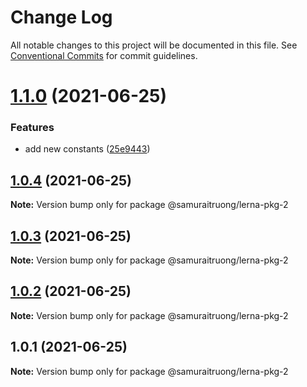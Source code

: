 # Change Log

All notable changes to this project will be documented in this file.
See [Conventional Commits](https://conventionalcommits.org) for commit guidelines.

# [1.1.0](https://github.com/samuraitruong/lerna-workspace/compare/@samuraitruong/lerna-pkg-2@1.0.4...@samuraitruong/lerna-pkg-2@1.1.0) (2021-06-25)


### Features

* add new constants ([25e9443](https://github.com/samuraitruong/lerna-workspace/commit/25e94430b9d52e9d737d2c55398cd302a5bc83dc))





## [1.0.4](https://github.com/samuraitruong/lerna-workspace/compare/@samuraitruong/lerna-pkg-2@1.0.3...@samuraitruong/lerna-pkg-2@1.0.4) (2021-06-25)

**Note:** Version bump only for package @samuraitruong/lerna-pkg-2





## [1.0.3](https://github.com/samuraitruong/lerna-workspace/compare/@samuraitruong/lerna-pkg-2@1.0.2...@samuraitruong/lerna-pkg-2@1.0.3) (2021-06-25)

**Note:** Version bump only for package @samuraitruong/lerna-pkg-2





## [1.0.2](https://github.com/samuraitruong/lerna-workspace/compare/@samuraitruong/lerna-pkg-2@1.0.1...@samuraitruong/lerna-pkg-2@1.0.2) (2021-06-25)

**Note:** Version bump only for package @samuraitruong/lerna-pkg-2





## 1.0.1 (2021-06-25)

**Note:** Version bump only for package @samuraitruong/lerna-pkg-2
